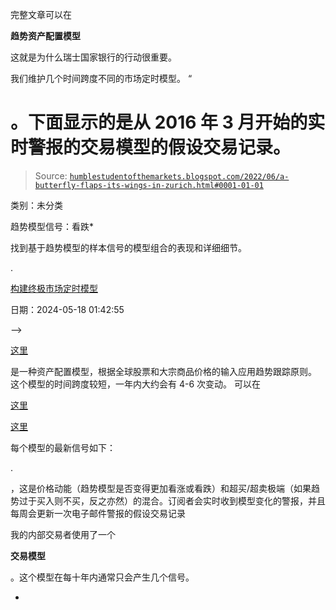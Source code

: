 完整文章可以在

**趋势资产配置模型**

这就是为什么瑞士国家银行的行动很重要。

我们维护几个时间跨度不同的市场定时模型。 “

# 。下面显示的是从 2016 年 3 月开始的实时警报的交易模型的假设交易记录。

> Source: [`humblestudentofthemarkets.blogspot.com/2022/06/a-butterfly-flaps-its-wings-in-zurich.html#0001-01-01`](https://humblestudentofthemarkets.blogspot.com/2022/06/a-butterfly-flaps-its-wings-in-zurich.html#0001-01-01)

类别：未分类

趋势模型信号：看跌*

找到基于趋势模型的样本信号的模型组合的表现和详细细节。

.

[构建终极市场定时模型](https://humblestudentofthemarkets.com/2016/01/26/building-the-ultimate-market-timing-model/)

日期：2024-05-18 01:42:55

-->

[这里](https://humblestudentofthemarkets.com/trading-track-record/)

是一种资产配置模型，根据全球股票和大宗商品价格的输入应用趋势跟踪原则。 这个模型的时间跨度较短，一年内大约会有 4-6 次变动。 可以在

[这里](https://humblestudentofthemarkets.com/trend-model-report-card/)

[这里](https://humblestudentofthemarkets.com/2022/06/19/a-butterfly-flaps-its-wings-in-zurich/)

每个模型的最新信号如下：

.

，这是价格动能（趋势模型是否变得更加看涨或看跌）和超买/超卖极端（如果趋势过于买入则不买，反之亦然）的混合。订阅者会实时收到模型变化的警报，并且每周会更新一次电子邮件警报的假设交易记录

我的内部交易者使用了一个

**交易模型**

。这个模型在每十年内通常只会产生几个信号。

+   <!--yml

+   交易模型：中性*

+   。

" 是一个基于我们的这篇文章中概述的研究的长期市场定时模型，

[这里](https://humblestudentofthemarkets.com/trading-track-record/)

.

在周末和中途观察@humblestudent 的推文。订阅者将实时收到交易模型变化的警报，并且每周会显示一次那些电子邮件警报的假设交易记录

[网站](https://humblestudentofthemarkets.com/)

就在你以为在一次比预期更鸽派的 FOMC 会议后可以安心重返市场之时，瑞士国家银行意外地将利率从近十年的-0.75%上调了半个百分点，并导致全球资产价格暴跌。

**终极市场定时模型**

[这里](https://humblestudentofthemarkets.com/my-inner-trader/)

Markets 谦逊的学生：一只蝴蝶在苏黎世拍动了翅膀

**混乱的解除**

订阅者可以实时获取最新信号。

终极市场定时模型：卖出股票*

：我通常在我的

** 出于对我们付费订阅者的尊重，表现图表和模型读数已延迟了一周。***更新时间表**

**前言：解释我们的市场定时模型**
